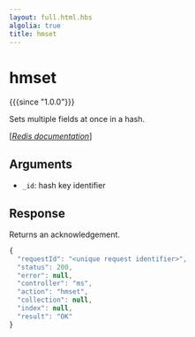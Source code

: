 ```yaml
---
layout: full.html.hbs
algolia: true
title: hmset
---
```



# hmset

{{{since "1.0.0"}}}

Sets multiple fields at once in a hash.

[[_Redis documentation_]](https://redis.io/commands/hmset)


## Arguments

* `_id`: hash key identifier


## Response

Returns an acknowledgement.

```javascript
{
  "requestId": "<unique request identifier>",
  "status": 200,
  "error": null,
  "controller": "ms",
  "action": "hmset",
  "collection": null,
  "index": null,
  "result": "OK"
}
```
